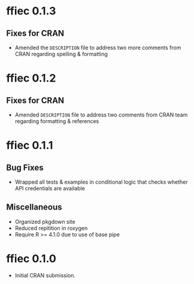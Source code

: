 # ffiec 0.1.3

## Fixes for CRAN

- Amended the `DESCRIPTION` file to address two more comments from CRAN regarding spelling & formatting

# ffiec 0.1.2

## Fixes for CRAN

- Amended `DESCRIPTION` file to address two comments from CRAN team regarding formatting & references

# ffiec 0.1.1

## Bug Fixes

- Wrapped all tests & examples in conditional logic that checks whether API credentials are available

## Miscellaneous

* Organized pkgdown site
* Reduced repitition in roxygen
* Require R >= 4.1.0 due to use of base pipe

# ffiec 0.1.0

* Initial CRAN submission.
